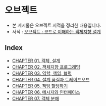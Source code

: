 # 오브젝트

* 본 게시물은 오브젝트 서적을 정리한 내용입니다.
* 서적 : [오브젝트 : 코드로 이해하는 객체지향 설계](http://www.yes24.com/Product/Goods/74219491)

## Index

* [CHAPTER 01. 객체, 설계](https://github.com/parkhanbeen/study/blob/master/object/src/main/java/com/parkhanbeen/object/chapter01/%EC%A0%95%EB%A6%AC/01.%20%EA%B0%9D%EC%B2%B4%26%EC%84%A4%EA%B3%84.md)
* [CHAPTER 02. 객체지향 프로그래밍](https://github.com/parkhanbeen/study/blob/master/object/src/main/java/com/parkhanbeen/object/chapter02/%EC%A0%95%EB%A6%AC/02.%20%EA%B0%9D%EC%B2%B4%EC%A7%80%ED%96%A5%20%ED%94%84%EB%A1%9C%EA%B7%B8%EB%9E%98%EB%B0%8D.md)
* [CHAPTER 03. 역할, 책임, 협력](https://github.com/parkhanbeen/study/blob/master/object/src/main/java/com/parkhanbeen/object/chapter03/%EC%A0%95%EB%A6%AC/03.%20%EC%97%AD%ED%95%A0%2C%20%EC%B1%85%EC%9E%84%2C%20%ED%98%91%EB%A0%A5.md)
* [CHAPTER 04. 설계 품질과 트레이드오프](https://github.com/parkhanbeen/study/blob/master/object/src/main/java/com/parkhanbeen/object/chapter04/%EC%A0%95%EB%A6%AC/04.%20%EC%84%A4%EA%B3%84%20%ED%92%88%EC%A7%88%EA%B3%BC%20%ED%8A%B8%EB%A0%88%EC%9D%B4%EB%93%9C%EC%98%A4%ED%94%84.md)
* [CHAPTER 05. 책임 할당하기](https://github.com/parkhanbeen/study/blob/master/object/src/main/java/com/parkhanbeen/object/chapter05/%EC%A0%95%EB%A6%AC/05.%20%EC%B1%85%EC%9E%84%20%ED%95%A0%EB%8B%B9%ED%95%98%EA%B8%B0.md)
* [CHAPTER 06. 메시지와 인터페이스](https://github.com/parkhanbeen/study/blob/master/object/src/main/java/com/parkhanbeen/object/chapter06/%EC%A0%95%EB%A6%AC/06.%20%EB%A9%94%EC%8B%9C%EC%A7%80%EC%99%80%20%EC%9D%B8%ED%84%B0%ED%8E%98%EC%9D%B4%EC%8A%A4.md)
* [CHAPTER 07. 객체 분해](https://github.com/parkhanbeen/study/blob/master/object/src/main/java/com/parkhanbeen/object/chapter07/%EC%A0%95%EB%A6%AC/07.%20%EA%B0%9D%EC%B2%B4%20%EB%B6%84%ED%95%B4.md)
